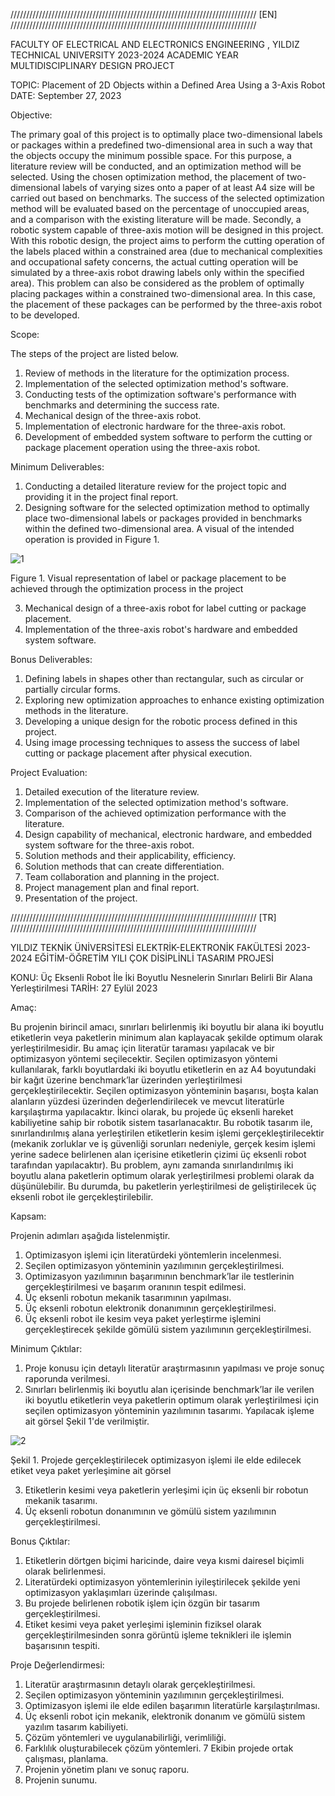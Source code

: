 ////////////////////////////////////////////////////////////////////////////// [EN] //////////////////////////////////////////////////////////////////////////////

FACULTY OF ELECTRICAL AND ELECTRONICS ENGINEERING , YILDIZ TECHNICAL UNIVERSITY
2023-2024 ACADEMIC YEAR MULTIDISCIPLINARY DESIGN PROJECT

TOPIC: Placement of 2D Objects within a Defined Area Using a 3-Axis Robot
DATE: September 27, 2023

Objective:

The primary goal of this project is to optimally place two-dimensional labels or packages within a predefined two-dimensional area in such a way that the objects occupy the minimum possible space.
For this purpose, a literature review will be conducted, and an optimization method will be selected. Using the chosen optimization method, the placement of two-dimensional labels of varying sizes onto a paper of at least A4 size will be carried out based on benchmarks. 
The success of the selected optimization method will be evaluated based on the percentage of unoccupied areas, and a comparison with the existing literature will be made.
Secondly, a robotic system capable of three-axis motion will be designed in this project.
With this robotic design, the project aims to perform the cutting operation of the labels placed within a constrained area (due to mechanical complexities and occupational safety concerns, the actual cutting operation will be simulated by a three-axis robot drawing labels only within the specified area).
This problem can also be considered as the problem of optimally placing packages within a constrained two-dimensional area. In this case, the placement of these packages can be performed by the three-axis robot to be developed.

Scope:

The steps of the project are listed below.
1. Review of methods in the literature for the optimization process.
2. Implementation of the selected optimization method's software.
3. Conducting tests of the optimization software's performance with benchmarks and determining the success rate.
4. Mechanical design of the three-axis robot.
5. Implementation of electronic hardware for the three-axis robot.
6. Development of embedded system software to perform the cutting or package placement operation using the three-axis robot.

Minimum Deliverables:

1. Conducting a detailed literature review for the project topic and providing it in the project final report.
2. Designing software for the selected optimization method to optimally place two-dimensional labels or packages provided in benchmarks within the defined two-dimensional area. A visual of the intended operation is provided in Figure 1.

![1](https://github.com/lrzblr/MultidisciplinaryDesignProject/assets/133981055/d1cb913c-f2ab-4677-8972-fd960d83f530)

   Figure 1. Visual representation of label or package placement to be achieved through the optimization process in the project
   
3. Mechanical design of a three-axis robot for label cutting or package placement.
4. Implementation of the three-axis robot's hardware and embedded system software.
   
Bonus Deliverables:

1. Defining labels in shapes other than rectangular, such as circular or partially circular forms.
2. Exploring new optimization approaches to enhance existing optimization methods in the literature.
3. Developing a unique design for the robotic process defined in this project.
4. Using image processing techniques to assess the success of label cutting or package placement after physical execution.
   
Project Evaluation:

1. Detailed execution of the literature review.
2. Implementation of the selected optimization method's software.
3. Comparison of the achieved optimization performance with the literature.
4. Design capability of mechanical, electronic hardware, and embedded system software for the three-axis robot.
5. Solution methods and their applicability, efficiency.
6. Solution methods that can create differentiation.
7. Team collaboration and planning in the project.
8. Project management plan and final report.
9. Presentation of the project.



////////////////////////////////////////////////////////////////////////////// [TR] ////////////////////////////////////////////////////////////////////////////// 

YILDIZ TEKNİK ÜNİVERSİTESİ ELEKTRİK-ELEKTRONİK FAKÜLTESİ
2023-2024 EĞİTİM-ÖĞRETİM YILI ÇOK DİSİPLİNLİ TASARIM PROJESİ

KONU: Üç Eksenli Robot İle İki Boyutlu Nesnelerin Sınırları Belirli Bir Alana Yerleştirilmesi
TARİH: 27 Eylül 2023

Amaç:

Bu projenin birincil amacı, sınırları belirlenmiş iki boyutlu bir alana iki boyutlu etiketlerin veya paketlerin minimum alan kaplayacak şekilde optimum olarak yerleştirilmesidir.
Bu amaç için literatür taraması yapılacak ve bir optimizasyon yöntemi seçilecektir. Seçilen optimizasyon yöntemi kullanılarak, farklı boyutlardaki iki boyutlu etiketlerin en az A4 boyutundaki bir kağıt üzerine benchmark’lar üzerinden yerleştirilmesi gerçekleştirilecektir.
Seçilen optimizasyon yönteminin başarısı, boşta kalan alanların yüzdesi üzerinden değerlendirilecek ve mevcut literatürle karşılaştırma yapılacaktır.
İkinci olarak, bu projede üç eksenli hareket kabiliyetine sahip bir robotik sistem tasarlanacaktır.
Bu robotik tasarım ile, sınırlandırılmış alana yerleştirilen etiketlerin kesim işlemi gerçekleştirilecektir (mekanik zorluklar ve iş güvenliği sorunları nedeniyle, gerçek kesim işlemi yerine sadece belirlenen alan içerisine etiketlerin çizimi üç eksenli robot tarafından yapılacaktır).
Bu problem, aynı zamanda sınırlandırılmış iki boyutlu alana paketlerin optimum olarak yerleştirilmesi problemi olarak da düşünülebilir. Bu durumda, bu paketlerin yerleştirilmesi de geliştirilecek üç eksenli robot ile gerçekleştirilebilir.

Kapsam:

Projenin adımları aşağıda listelenmiştir.

1. Optimizasyon işlemi için literatürdeki yöntemlerin incelenmesi.
2. Seçilen optimizasyon yönteminin yazılımının gerçekleştirilmesi.
3. Optimizasyon yazılımının başarımının benchmark’lar ile testlerinin gerçekleştirilmesi ve başarım oranının tespit edilmesi.
4. Üç eksenli robotun mekanik tasarımının yapılması.
5. Üç eksenli robotun elektronik donanımının gerçekleştirilmesi.
6. Üç eksenli robot ile kesim veya paket yerleştirme işlemini gerçekleştirecek şekilde gömülü sistem yazılımının gerçekleştirilmesi.

Minimum Çıktılar:

1. Proje konusu için detaylı literatür araştırmasının yapılması ve proje sonuç raporunda verilmesi.
2. Sınırları belirlenmiş iki boyutlu alan içerisinde benchmark’lar ile verilen iki boyutlu etiketlerin veya paketlerin optimum olarak yerleştirilmesi için seçilen optimizasyon yönteminin yazılımının tasarımı. Yapılacak işleme ait görsel Şekil 1'de verilmiştir.

![2](https://github.com/lrzblr/MultidisciplinaryDesignProject/assets/133981055/63cf87bc-a8c1-4986-9824-5959b114ac37)

Şekil 1. Projede gerçekleştirilecek optimizasyon işlemi ile elde edilecek etiket veya paket yerleşimine ait görsel


3. Etiketlerin kesimi veya paketlerin yerleşimi için üç eksenli bir robotun mekanik tasarımı.
4. Üç eksenli robotun donanımının ve gömülü sistem yazılımının gerçekleştirilmesi.
   
Bonus Çıktılar:

1. Etiketlerin dörtgen biçimi haricinde, daire veya kısmi dairesel biçimli olarak belirlenmesi.
2. Literatürdeki optimizasyon yöntemlerinin iyileştirilecek şekilde yeni optimizasyon yaklaşımları üzerinde çalışılması.
3. Bu projede belirlenen robotik işlem için özgün bir tasarım gerçekleştirilmesi.
4. Etiket kesimi veya paket yerleşimi işleminin fiziksel olarak gerçekleştirilmesinden sonra görüntü işleme teknikleri ile işlemin başarısının tespiti.

Proje Değerlendirmesi:

1. Literatür araştırmasının detaylı olarak gerçekleştirilmesi.
2. Seçilen optimizasyon yönteminin yazılımının gerçekleştirilmesi.
3. Optimizasyon işlemi ile elde edilen başarımın literatürle karşılaştırılması.
4. Üç eksenli robot için mekanik, elektronik donanım ve gömülü sistem yazılım tasarım kabiliyeti.
5. Çözüm yöntemleri ve uygulanabilirliği, verimliliği.
6. Farklılık oluşturabilecek çözüm yöntemleri.
7 Ekibin projede ortak çalışması, planlama.
8. Projenin yönetim planı ve sonuç raporu.
9. Projenin sunumu.

